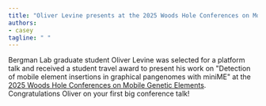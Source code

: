 ```yaml
---
title: "Oliver Levine presents at the 2025 Woods Hole Conferences on Mobile Genetic Elements"
authors:
- casey
tagline: " "
---
```

Bergman Lab graduate student Oliver Levine was selected for a platform talk and received a student travel award to present his work on "Detection of mobile element insertions in graphical pangenomes with miniME" at the [2025 Woods Hole Conferences on Mobile Genetic Elements](https://www.eventsquid.com/event.cfm?event_id=28372). Congratulations Oliver on your first big conference talk!
